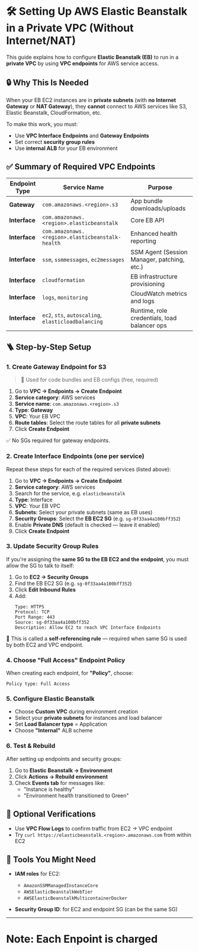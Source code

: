 # 🛠️ Setting Up AWS Elastic Beanstalk in a Private VPC (Without Internet/NAT)

This guide explains how to configure **Elastic Beanstalk (EB)** to run in a **private VPC** by using **VPC endpoints** for AWS service access.

## 🔒 Why This Is Needed

When your EB EC2 instances are in **private subnets** (with **no Internet Gateway** or **NAT Gateway**), they **cannot** connect to AWS services like S3, Elastic Beanstalk, CloudFormation, etc.

To make this work, you must:
- Use **VPC Interface Endpoints** and **Gateway Endpoints**
- Set correct **security group rules**
- Use **internal ALB** for your EB environment

## ✅ Summary of Required VPC Endpoints

| Endpoint Type | Service Name                                        | Purpose                                      |
|---------------|-----------------------------------------------------|----------------------------------------------|
| **Gateway**   | `com.amazonaws.<region>.s3`                         | App bundle downloads/uploads                 |
| **Interface** | `com.amazonaws.<region>.elasticbeanstalk`           | Core EB API                                  |
| **Interface** | `com.amazonaws.<region>.elasticbeanstalk-health`    | Enhanced health reporting                    |
| **Interface** | `ssm`, `ssmmessages`, `ec2messages`                 | SSM Agent (Session Manager, patching, etc.)  |
| **Interface** | `cloudformation`                                    | EB infrastructure provisioning               |
| **Interface** | `logs`, `monitoring`                                | CloudWatch metrics and logs                  |
| **Interface** | `ec2`, `sts`, `autoscaling`, `elasticloadbalancing` | Runtime, role credentials, load balancer ops |

## 🪜 Step-by-Step Setup

### 1. Create Gateway Endpoint for S3

> 📍 Used for code bundles and EB configs (free, required)

1. Go to **VPC → Endpoints → Create Endpoint**
2. **Service category**: AWS services
3. **Service name**: `com.amazonaws.<region>.s3`
4. **Type**: **Gateway**
5. **VPC**: Your EB VPC
6. **Route tables**: Select the route tables for all **private subnets**
7. Click **Create Endpoint**

✅ No SGs required for gateway endpoints.

### 2. Create Interface Endpoints (one per service)

Repeat these steps for each of the required services (listed above):

1. Go to **VPC → Endpoints → Create Endpoint**
2. **Service category**: AWS services
3. Search for the service, e.g. `elasticbeanstalk`
4. **Type**: Interface
5. **VPC**: Your EB VPC
6. **Subnets**: Select your private subnets (same as EB uses)
7. **Security Groups**: Select the **EB EC2 SG** (e.g. `sg-0f33aa4a100bff352`)
8. Enable **Private DNS** (default is checked — leave it enabled)
9. Click **Create Endpoint**

### 3. Update Security Group Rules

If you're assigning the **same SG to the EB EC2 and the endpoint**, you must allow the SG to talk to itself:

1. Go to **EC2 → Security Groups**
2. Find the EB EC2 SG (e.g. `sg-0f33aa4a100bff352`)
3. Click **Edit Inbound Rules**
4. Add:
   ```
   Type: HTTPS
   Protocol: TCP
   Port Range: 443
   Source: sg-0f33aa4a100bff352
   Description: Allow EC2 to reach VPC Interface Endpoints
   ```

📌 This is called a **self-referencing rule** — required when same SG is used by both EC2 and VPC endpoint.

### 4. Choose "Full Access" Endpoint Policy

When creating each endpoint, for **"Policy"**, choose:
```
Policy type: Full Access
```

### 5. Configure Elastic Beanstalk

- Choose **Custom VPC** during environment creation
- Select your **private subnets** for instances and load balancer
- Set **Load Balancer type** = Application
- Choose **"Internal"** ALB scheme

### 6. Test & Rebuild

After setting up endpoints and security groups:

1. Go to **Elastic Beanstalk → Environment**
2. Click **Actions → Rebuild environment**
3. Check **Events tab** for messages like:
   - "Instance is healthy"
   - "Environment health transitioned to Green"

## 🧪 Optional Verifications

- Use **VPC Flow Logs** to confirm traffic from EC2 → VPC endpoint
- Try `curl https://elasticbeanstalk.<region>.amazonaws.com` from within EC2

## 🧰 Tools You Might Need

- **IAM roles** for EC2:
  - `AmazonSSMManagedInstanceCore`
  - `AWSElasticBeanstalkWebTier`
  - `AWSElasticBeanstalkMulticontainerDocker`

- **Security Group ID**: for EC2 and endpoint SG (can be the same SG)

---

# Note: Each Enpoint is charged  
